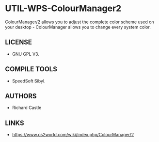 # UTIL-WPS-ColourManager2
ColourManager/2 allows you to adjust the complete color scheme used on your desktop - ColourManager allows you to change every system color. 

## LICENSE
* GNU GPL V3.

## COMPILE TOOLS
* SpeedSoft Sibyl.
 
## AUTHORS
* Richard Castle

## LINKS
* https://www.os2world.com/wiki/index.php/ColourManager/2
